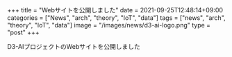 +++
title = "Webサイトを公開しました"
date = 2021-09-25T12:48:14+09:00
categories = ["News", "arch", "theory", "IoT", "data"]
tags = ["news", "arch", "theory", "IoT", "data"]
image = "/images/news/d3-ai-logo.png"
type = "post"
+++

D3-AIプロジェクトのWebサイトを公開しました
